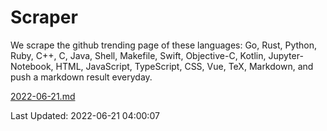 # Scraper

We scrape the github trending page of these languages: Go, Rust, Python, Ruby, C++, C, Java, Shell, Makefile, Swift, Objective-C, Kotlin, Jupyter-Notebook, HTML, JavaScript, TypeScript, CSS, Vue, TeX, Markdown, and push a markdown result everyday.

[2022-06-21.md](https://github.com/yangwenmai/github-trending-backup/blob/master/2022-06-21.md)

Last Updated: 2022-06-21 04:00:07